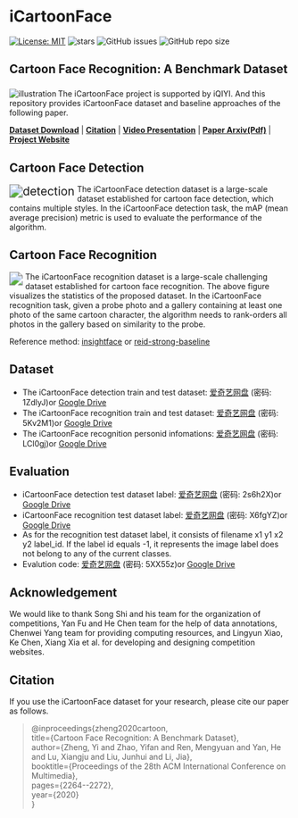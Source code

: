 # iCartoonFace

[![License: MIT](https://img.shields.io/badge/License-MIT-yellow.svg)](LICENSE)
![stars](https://img.shields.io/github/stars/luxiangju-PersonAI/iCartoonFace.svg?style=flat)
![GitHub issues](https://img.shields.io/github/issues/luxiangju-PersonAI/iCartoonFace.svg)
![GitHub repo size](https://img.shields.io/github/repo-size/luxiangju-PersonAI/iCartoonFace.svg)

## **Cartoon Face Recognition: A Benchmark Dataset**

###   

<img align=left src="figures/illustration.png" alt="illustration" style="zoom:100%;" />



The iCartoonFace project is supported by iQIYI. And this repository provides iCartoonFace dataset and baseline approaches of the following paper.

[**Dataset Download**](#Dataset)  |  [**Citation**](#Citation)  | [**Video Presentation**](https://www.youtube.com/watch?v=xOT1MiEp-uU)  | [**Paper Arxiv(Pdf)**](https://arxiv.org/pdf/1907.13394.pdf)  | [**Project Website**](https://iqiyi.cn/icartoonface)  

## Cartoon Face Detection

<img align=left src="figures\detection.png" alt="detection" style="zoom:150%;" />

The iCartoonFace detection dataset is a large-scale dataset established for cartoon face detection, which contains multiple styles. In the iCartoonFace detection task, the mAP (mean average precision) metric is used to evaluate the performance of the algorithm.

## Cartoon Face Recognition

<img align=left src="figures\recognition.png" style="zoom:150%;" />

The iCartoonFace recognition dataset is a large-scale challenging dataset established for cartoon face recognition. The above figure visualizes the statistics of the proposed dataset. In the iCartoonFace recognition task, given a probe photo and a gallery containing at least one photo of the same cartoon character, the algorithm needs to rank-orders all photos in the gallery based on similarity to the probe.

Reference method: [insightface](https://github.com/deepinsight/insightface) or [reid-strong-baseline](https://github.com/michuanhaohao/reid-strong-baseline)

## Dataset


- The iCartoonFace detection train and test dataset:  [爱奇艺网盘](https://fft.cloud.iqiyi.com/s/bUbcwxz )  (密码: 1ZdlyJ)or  [Google Drive](https://drive.google.com/drive/folders/1ARKrhmGAMwVNr8M9kXgDzMUDhzusLxb7?usp=sharing)
- The iCartoonFace recognition train and test dataset: [爱奇艺网盘](https://fft.cloud.iqiyi.com/s/bUbdw5A ) (密码: 5Kv2M1)or  [Google Drive](https://drive.google.com/drive/folders/1m6pAL9Wbn8B1td0hFUj9RVRrSweNKskW?usp=sharing)
- The iCartoonFace recognition personid infomations: [爱奇艺网盘](https://fft.cloud.iqiyi.com/s/cqvUvYT ) (密码: LCl0gj)or  [Google Drive](https://drive.google.com/file/d/1rOmoseZXAKG5y7mkEsVAoaWan2dIrMzD/view?usp=sharing)

## Evaluation

- iCartoonFace detection test dataset label:  [爱奇艺网盘](https://fft.cloud.iqiyi.com/s/b8r3nn8 )  (密码: 2s6h2X)or  [Google Drive](https://drive.google.com/file/d/1qiHHCP1RvMl6kH017pAV8-QDdcMyy8PR/view?usp=sharing)   
- iCartoonFace recognition test dataset label: [爱奇艺网盘](https://fft.cloud.iqiyi.com/s/b8r6fX2 ) (密码: X6fgYZ)or  [Google Drive](https://drive.google.com/file/d/1HmmPgvE6xlGr_UOmEac6pczHLtYjipzp/view?usp=sharing)   
- As for the recognition test dataset label, it consists of filename x1 y1 x2 y2 label_id. If the label id equals -1, it represents the image label does not belong to any of the current classes.
- Evalution code: [爱奇艺网盘](https://fft.cloud.iqiyi.com/s/cjiZgex) (密码: 5XX55z)or  [Google Drive](https://drive.google.com/file/d/1G3g1PslSleSDIEVWqtDIxFLLCNHLtJws/view?usp=sharing)   

## Acknowledgement


We would like to thank Song Shi and his team for the organization of competitions, Yan Fu and He Chen team for the help of data annotations, Chenwei Yang team for providing computing resources, and Lingyun Xiao, Ke Chen, Xiang Xia et al. for developing and designing competition websites.

## Citation


If you use the iCartoonFace dataset for your research, please cite our paper as follows.

> @inproceedings{zheng2020cartoon,    
> title={Cartoon Face Recognition: A Benchmark Dataset},    
> author={Zheng, Yi and Zhao, Yifan and Ren, Mengyuan and Yan, He and Lu, Xiangju and Liu, Junhui and Li, Jia},    
> booktitle={Proceedings of the 28th ACM International Conference on Multimedia},    
> pages={2264--2272},    
> year={2020}    
> }   
